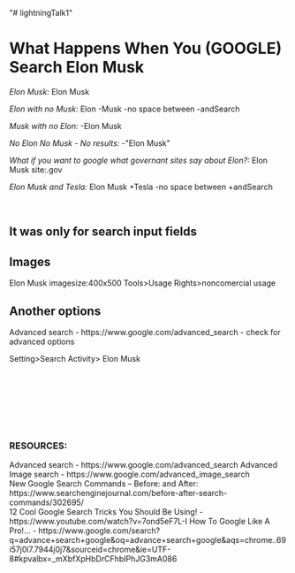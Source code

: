 "# lightningTalk1" 


<h1>What Happens When You (GOOGLE) Search Elon Musk</h1>

<i> </i>
<i>Elon Musk: </i>
Elon Musk

<i>Elon with no Musk: </i>
Elon -Musk   -no space between -andSearch

<i>Musk with no Elon: </i>
-Elon Musk

<i>No Elon No Musk - No results: </i>
-"Elon Musk"

<i>What if you want to google what governant sites say about Elon?: </i>
Elon Musk site:.gov

<i>Elon Musk and Tesla: </i>
Elon Musk +Tesla -no space between +andSearch

<br>
<h2>It was only for search input fields</h2>
<h2>Images</h2>
Elon Musk imagesize:400x500 
Tools>Usage Rights>noncomercial usage

<h2>Another options</h2>
Advanced search - https://www.google.com/advanced_search 
    - check for advanced options

Setting>Search Activity> Elon Musk

<br>
<br>
<br>
<br>
<br>
<br>

    






<h3>RESOURCES: </h3>
Advanced search - https://www.google.com/advanced_search 
Advanced Image search - https://www.google.com/advanced_image_search
<br>
New Google Search Commands – Before: and After: https://www.searchenginejournal.com/before-after-search-commands/302695/
<br>
12 Cool Google Search Tricks You Should Be Using! - https://www.youtube.com/watch?v=7ond5eF7L-I
How To Google Like A Pro!... - https://www.google.com/search?q=advance+search+google&oq=advance+search+google&aqs=chrome..69i57j0l7.7944j0j7&sourceid=chrome&ie=UTF-8#kpvalbx=_mXbfXpHbDrCFhbIPhJG3mA086

